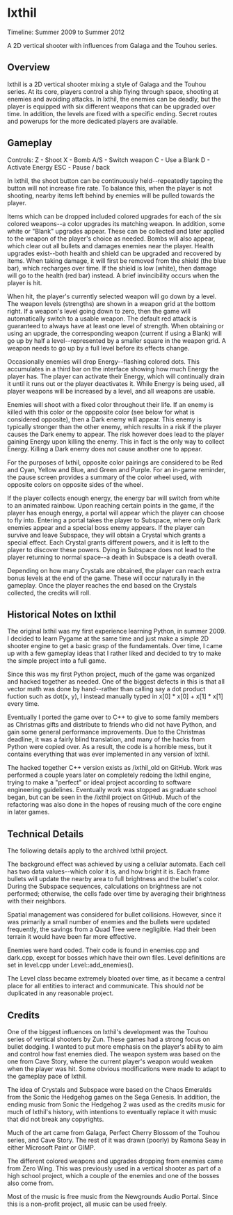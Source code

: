 # Ixthil
Timeline:  Summer 2009 to Summer 2012

A 2D vertical shooter with influences from Galaga and the Touhou series.

Overview
--------

Ixthil is a 2D vertical shooter mixing a style of Galaga and the Touhou series.  At its core, players control a ship flying through space, shooting at enemies and avoiding attacks.  In Ixthil, the enemies can be deadly, but the player is equipped with six different weapons that can be upgraded over time.  In addition, the levels are fixed with a specific ending.  Secret routes and powerups for the more dedicated players are available.




Gameplay
--------

Controls:
Z - Shoot
X - Bomb
A/S - Switch weapon
C - Use a Blank
D - Activate Energy
ESC - Pause / back

In Ixthil, the shoot button can be continuously held--repeatedly tapping the button will not increase fire rate.  To balance this, when the player is not shooting, nearby items left behind by enemies will be pulled towards the player.

Items which can be dropped included colored upgrades for each of the six colored weapons--a color upgrades its matching weapon.  In addition, some white or "Blank" upgrades appear.  These can be collected and later applied
to the weapon of the player's choice as needed.  Bombs will also appear, which clear out all bullets and damages enemies near the player.  Health upgrades exist--both health and shield can be upgraded and recovered by
items.  When taking damage, it will first be removed from the shield (the blue bar), which recharges over time.  If the shield is low (white), then damage will go to the health (red bar) instead.  A brief invincibility occurs when the player is hit.

When hit, the player's currently selected weapon will go down by a level. The weapon levels (strengths) are shown in a weapon grid at the bottom right.  If a weapon's level going down to zero, then the game will automatically switch to a usable weapon.  The default red attack is guaranteed to always have at least one level of strength.  When obtaining or using an upgrade, the corresponding weapon (current if using a Blank) will go up by half a level--represented by a smaller square in the weapon grid.  A weapon needs to go up by a full level before its effects change.

Occasionally enemies will drop Energy--flashing colored dots.  This accumulates in a third bar on the interface showing how much Energy the player has.  The player can activate their Energy, which will continually drain it until it runs out or the player deactivates it.  While Energy is being used, all player weapons will be increased by a level, and all weapons are usable.

Enemies will shoot with a fixed color throughout their life.  If an enemy is killed with this color or the oppposite color (see below for what is considered opposite), then a Dark enemy will appear.  This enemy is typically stronger than the other enemy, which results in a risk if the player causes the Dark enemy to appear.  The risk however does lead to the player gaining Energy upon killing the enemy.  This in fact is the only way to collect Energy.  Killing a Dark enemy does not cause another one to appear.

For the purposes of Ixthil, opposite color pairings are considered to be Red and Cyan, Yellow and Blue, and Green and Purple.  For an in-game reminder, the pause screen provides a summary of the color wheel used, with opposite colors on opposite sides of the wheel.

If the player collects enough energy, the energy bar will switch from white to an animated rainbow.  Upon reaching certain points in the game, if the player has enough energy, a portal will appear which the player can choose to fly into.  Entering a portal takes the player to Subspace, where only Dark enemies appear and a special boss enemy appears.  If the player can survive and leave Subspace, they will obtain a Crystal which grants a special effect.  Each Crystal grants different powers, and it is left to the player to discover these powers.  Dying in Subspace does
not lead to the player returning to normal space--a death in Subspace is a death overall.

Depending on how many Crystals are obtained, the player can reach extra bonus levels at the end of the game.  These will occur naturally in the gameplay.  Once the player reaches the end based on the Crystals collected, the credits will roll.



Historical Notes on Ixthil
--------------

The original Ixthil was my first experience learning Python, in summer 2009.  I decided to learn Pygame at the same time and just make a simple 2D shooter engine to get a basic grasp of the fundamentals.  Over time, I came up with a few gameplay ideas that I rather liked and decided to try to make the simple project into a full game.

Since this was my first Python project, much of the game was organized and hacked together as needed.  One of the biggest defects in this is that all vector math was done by hand--rather than calling say a dot product fuction such as dot(x, y), I instead manually typed in x[0] * x[0] + x[1] * x[1] every time.

Eventually I ported the game over to C++ to give to some family members as Christmas gifts and distribute to friends who did not have Python, and gain some general performance improvements.  Due to the Christmas deadline, it was
a fairly blind translation, and many of the hacks from Python were copied over.  As a result, the code is a horrible mess, but it contains everything that was ever implemented in any version of Ixthil.

The hacked together C++ version exists as /ixthil_old on GitHub.  Work was performed a couple years later on completely redoing the Ixthil engine, trying to make a "perfect" or ideal project according to software engineering
guidelines.  Eventually work was stopped as graduate school began, but can be seen in the /ixthil project on GitHub.  Much of the refactoring was also done in the hopes of reusing much of the core engine in later games.



Technical Details
---------------

The following details apply to the archived Ixthil project.

The background effect was achieved by using a cellular automata.  Each cell has two data values--which color it is, and how bright it is.  Each frame bullets will update the nearby area to full brightness and the bullet's color.  During the Subspace sequences, calculations on brightness are not performed; otherwise, the cells fade over time by averaging their brightness with their neighbors.

Spatial management was considered for bullet collisions.  However, since it was primarily a small number of enemies and the bullets were updated frequently, the savings from a Quad Tree were negligible.  Had their been terrain it
would have been far more effective.

Enemies were hard coded.  Their code is found in enemies.cpp and dark.cpp, except for bosses which have their own files.  Level definitions are set in level.cpp under Level::add_enemies().

The Level class became extremely bloated over time, as it became a central place for all entities to interact and communicate.  This should *not* be duplicated in any reasonable project.



Credits
---------

One of the biggest influences on Ixthil's development was the Touhou series of vertical shooters by Zun.  These games had a strong focus on bullet dodging.  I wanted to put more emphasis on the player's ability to aim and control how fast enemies died.  The weapon system was based on the one from Cave Story, where the current player's weapon would weaken when the player was hit.  Some obvious modifications were made to adapt to the gameplay pace of Ixthil.

The idea of Crystals and Subspace were based on the Chaos Emeralds from the Sonic the Hedgehog games on the Sega Genesis.  In addition, the ending music from Sonic the Hedgehog 2 was used as the credits music for much of Ixthil's history, with intentions to eventually replace it with music that did not break any copyrights.

Much of the art came from Galaga, Perfect Cherry Blossom of the Touhou series, and Cave Story.  The rest of it was drawn (poorly) by Ramona Seay in either Microsoft Paint or GIMP.

The different colored weapons and upgrades dropping from enemies came from Zero Wing.  This was previously used in a vertical shooter as part of a high school project, which a couple of the enemies and one of the bosses also come from.

Most of the music is free music from the Newgrounds Audio Portal.  Since this is a non-profit project, all music can be used freely.